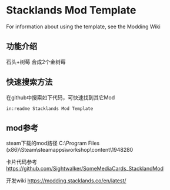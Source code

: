 # Stacklands Mod Template

For information about using the template, see the Modding Wiki

## 功能介绍

石头+树莓 合成2个金树莓

## 快速搜索方法

在github中搜索如下代码，可快速找到其它Mod

```text
in:readme Stacklands Mod Template
```

## mod参考

steam下载的mod路径
C:\Program Files (x86)\Steam\steamapps\workshop\content\1948280

卡片代码参考
https://github.com/Sightwalker/SomeMediaCards_StacklandMod

开发wiki
https://modding.stacklands.co/en/latest/